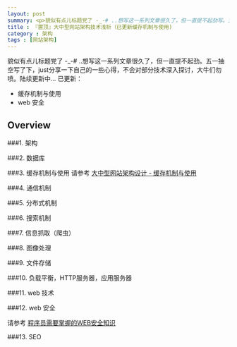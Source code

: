 ```yaml
---
layout: post
summary: <p>貌似有点儿标题党了 -_-# ..想写这一系列文章很久了，但一直提不起劲写。五一抽空写了下，just分享一下自己的一些心得，不会对部分技术深入探讨，大牛们勿喷。陆续更新中...</p>
title : 『置顶』大中型网站架构技术浅析（已更新缓存机制与使用)
category : 架构
tags : [网站架构]
---
```


貌似有点儿标题党了 -_-# ..想写这一系列文章很久了，但一直提不起劲。五一抽空写了下，just分享一下自己的一些心得，不会对部分技术深入探讨，大牛们勿喷。陆续更新中...
已更新：
<ul>
<li>缓存机制与使用</li>
<li>web 安全</li>
</ul>

## Overview

###1. 架构

###2. 数据库


###3. 缓存机制与使用
请参考 <a href="http://kenny7.com/2013/04/technical-guide-for-website-cache.html">大中型网站架构设计 - 缓存机制与使用</a>

###4. 通信机制

###5. 分布式机制

###6. 搜索机制

###7. 信息抓取（爬虫）

###8. 图像处理

###9. 文件存储

###10. 负载平衡，HTTP服务器，应用服务器

###11. web 技术

###12. web 安全

请参考 <a href="http://kenny7.com/2013/04/web-security-knowledge.html">程序员需要掌握的WEB安全知识</a>
	
###13. SEO


